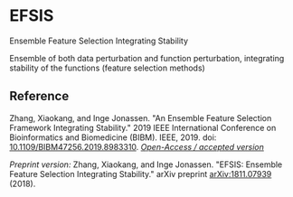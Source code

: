 # EFSIS
Ensemble Feature Selection Integrating Stability

Ensemble of both data perturbation and function perturbation, integrating stability of the functions (feature selection methods)

## Reference
Zhang, Xiaokang, and Inge Jonassen. "An Ensemble Feature Selection Framework Integrating Stability." 2019 IEEE International Conference on Bioinformatics and Biomedicine (BIBM). IEEE, 2019. doi: [10.1109/BIBM47256.2019.8983310](https://doi.org/10.1109/BIBM47256.2019.8983310). [<em>Open-Access / accepted version</em>](https://bora.uib.no/bora-xmlui/handle/1956/22457)

<em>Preprint version:</em> Zhang, Xiaokang, and Inge Jonassen. "EFSIS: Ensemble Feature Selection Integrating Stability." arXiv preprint [arXiv:1811.07939](https://arxiv.org/abs/1811.07939) (2018).
